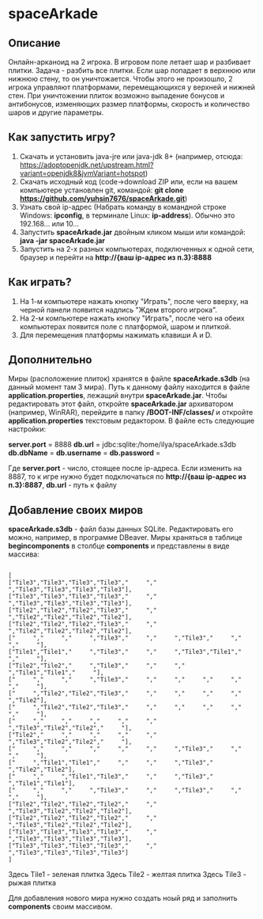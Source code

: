 # spaceArkade

## Описание

Онлайн-арканоид на 2 игрока. В игровом поле летает шар и разбивает плитки. Задача - разбить все плитки.
Если шар попадает в верхнюю или нижнюю стену, то он уничтожается. Чтобы этого не произошло, 2 игрока управляют платформами,
перемещающихся у верхней и нижней стен. При уничтожении плиток возможно выпадение бонусов и антибонусов,
изменяющих размер платформы, скорость и количество шаров и другие параметры.

## Как запустить игру?

1) Скачать и установить java-jre или java-jdk 8+ (например, отсюда: https://adoptopenjdk.net/upstream.html?variant=openjdk8&jvmVariant=hotspot)
2) Скачать исходный код (code->download ZIP или, если на вашем компьютере установлен git, командой: <b>git clone https://github.com/yuhsin7676/spaceArkade.git</b>)
3) Узнать свой ip-адрес (Набрать команду в командной строке Windows: <b>ipconfig</b>, в терминале Linux: <b>ip-address</b>). Обычно это 192.168... или 10...
4) Запустить <b>spaceArkade.jar</b> двойным кликом мыши или командой: <b>java -jar spaceArkade.jar</b>
5) Запустить на 2-х разных компьютерах, подключенных к одной сети, браузер и перейти на <b>http://{ваш ip-адрес из п.3}:8888</b>

## Как играть?

1) На 1-м компьютере нажать кнопку "Играть", после чего вверху, на черной панели появится надпись "Ждем второго игрока".
2) На 2-м компьютере нажать кнопку "Играть", после чего на обеих компьютерах появится поле с платформой, шаром и плиткой.
3) Для перемещения платформы нажимать клавиши A и D.

## Дополнительно

Миры (расположение плиток) хранятся в файле <b>spaceArkade.s3db</b> (на данный момент там 3 мира).
Путь к данному файлу находится в файле <b>application.properties</b>, лежащий внутри <b>spaceArkade.jar</b>.
Чтобы редактировать этот файл, откройте <b>spaceArkade.jar</b> архиватором (например, WinRAR), 
перейдите в папку <b>/BOOT-INF/classes/</b> и откройте <b>application.properties</b> текстовым редактором.
В файле есть следующие настройки:

<b>server.port</b> = 8888
<b>db.url</b> = jdbc:sqlite:/home/ilya/spaceArkade.s3db
<b>db.dbName</b> =
<b>db.username</b> =
<b>db.password</b> =

Где <b>server.port</b> - число, стоящее после ip-адреса. Если изменить на 8887, то к игре нужно будет подключаться по <b>http://{ваш ip-адрес из п.3}:8887</b>,
<b>db.url</b> - путь к файлу

## Добавление своих миров

<b>spaceArkade.s3db</b> - файл базы данных SQLite. Редактировать его можно, например, в программе DBeaver.
Миры храняться в таблице <b>begincomponents</b> в столбце <b>components</b> и представлены в виде массива:

<code>
[
["Tile3","Tile3","Tile3","Tile3","     ","     ","Tile3","Tile3","Tile3","Tile3"],
["Tile3","Tile3","Tile3","Tile3","     ","     ","Tile3","Tile3","Tile3","Tile3"],
["Tile2","Tile2","Tile2","Tile3","     ","     ","Tile2","Tile2","Tile2","Tile2"],
["Tile2","Tile2","Tile2","Tile3","     ","     ","Tile2","Tile2","Tile2","Tile2"],
["     ","     ","     ","Tile3","     ","     ","Tile3","     ","     ","     "],
["Tile1","Tile1","     ","Tile3","     ","     ","Tile3","Tile1","     ","     "],
["Tile2","Tile2","     ","Tile3","     ","     ","     ","Tile1","Tile1","     "],
["     ","     ","     ","Tile3","     ","     ","     ","     ","     ","     "],
["     ","Tile2","Tile2","Tile3","     ","     ","     ","     ","     ","Tile2"],
["     ","Tile2","Tile2","Tile3","     ","     ","     ","     ","     ","     "],
["     ","     ","     ","     ","     ","     ","Tile3","Tile2","Tile2","     "],
["Tile2","     ","     ","     ","     ","     ","Tile3","Tile2","Tile2","     "],
["     ","     ","     ","     ","     ","     ","Tile3","     ","     ","     "],
["     ","Tile1","Tile1","     ","     ","     ","Tile3","     ","Tile2","Tile2"],
["     ","     ","Tile1","Tile3","     ","     ","Tile3","     ","Tile1","Tile1"],
["     ","     ","     ","Tile3","     ","     ","Tile3","     ","     ","     "],
["Tile2","Tile2","Tile2","Tile2","     ","     ","Tile3","Tile2","Tile2","Tile2"],
["Tile2","Tile2","Tile2","Tile2","     ","     ","Tile3","Tile2","Tile2","Tile2"],
["Tile3","Tile3","Tile3","Tile3","     ","     ","Tile3","Tile3","Tile3","Tile3"],
["Tile3","Tile3","Tile3","Tile3","     ","     ","Tile3","Tile3","Tile3","Tile3"]
]
</code>

Здесь Tile1 - зеленая плитка
Здесь Tile2 - желтая плитка
Здесь Tile3 - рыжая плитка

Для добавления нового мира нужно создать ноый ряд и заполнить <b>components</b> своим массивом.
